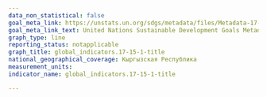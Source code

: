 ```yaml
---
data_non_statistical: false
goal_meta_link: https://unstats.un.org/sdgs/metadata/files/Metadata-17-15-01.pdf
goal_meta_link_text: United Nations Sustainable Development Goals Metadata (pdf 468kB)
graph_type: line
reporting_status: notapplicable
graph_title: global_indicators.17-15-1-title
national_geographical_coverage: Кыргызская Республика
measurement_units: 
indicator_name: global_indicators.17-15-1-title

---
```

